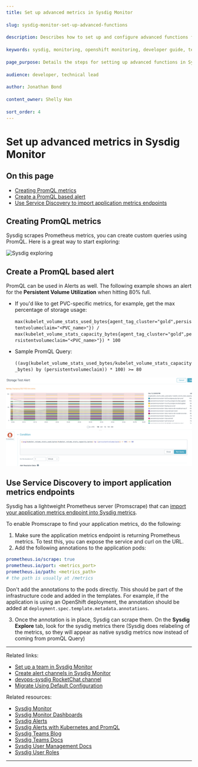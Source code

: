 ```yaml
---
title: Set up advanced metrics in Sysdig Monitor

slug: sysdig-monitor-set-up-advanced-functions

description: Describes how to set up and configure advanced functions for a team in Sysdig Monitor.

keywords: sysdig, monitoring, openshift monitoring, developer guide, team guide, team, configure, advanced functions, custom monitoring, PromQL, Service Discovery

page_purpose: Details the steps for setting up advanced functions in Sysdig Monitor, including custom monitoring, PromQL alerts, and application metrics.

audience: developer, technical lead

author: Jonathan Bond

content_owner: Shelly Han

sort_order: 4
---
```


# Set up advanced metrics in Sysdig Monitor

## On this page
- [Creating PromQL metrics](#creating-promql-metrics)
- [Create a PromQL based alert](#create-a-promql-based-alert)
- [Use Service Discovery to import application metrics endpoints](#use-service-discovery-to-import-application-metrics-endpoints)


## Creating PromQL metrics
Sysdig scrapes Prometheus metrics, you can create custom queries using PromQL. Here is a great way to start exploring:

![Sysdig exploring](../../images/sysdig_team_promql_explore.png)


## Create a PromQL based alert
PromQL can be used in Alerts as well. The following example shows an alert for the **Persistent Volume Utilization** when hitting 80% full. 

- If you'd like to get PVC-specific metrics, for example, get the max percentage of storage usage:

  `max(kubelet_volume_stats_used_bytes{agent_tag_cluster="gold",persistentvolumeclaim="<PVC_name>"}) / max(kubelet_volume_stats_capacity_bytes{agent_tag_cluster="gold",persistentvolumeclaim="<PVC_name>"}) * 100`

- Sample PromQL Query:

  `((avg(kubelet_volume_stats_used_bytes/kubelet_volume_stats_capacity_bytes) by (persistentvolumeclaim)) * 100) >= 80`

![Configure PromQL alert](../../images/sysdig-team-alert-config-promql.png)


## Use Service Discovery to import application metrics endpoints

Sysdig has a lightweight Prometheus server (Promscrape) that can [import your application metrics endpoint into Sysdig metrics](https://docs.sysdig.com/en/docs/sysdig-monitor/integrations/working-with-integrations/custom-integrations/collect-prometheus-metrics/migrating-from-promscrape-v1-to-v2/#migrating-from-promscrape-v1-to-v2).

To enable Promscrape to find your application metrics, do the following:
1. Make sure the application metrics endpoint is returning Prometheus metrics. To test this, you can expose the service and curl on the URL.
1. Add the following annotations to the application pods:
  ```yaml
  prometheus.io/scrape: true
  prometheus.io/port: <metrics_port>
  prometheus.io/path: <metrics_path>
  # the path is usually at /metrics
  ```
  Don't add the annotations to the pods directly. This should be part of the infrastructure code and added in the templates. For example, if the application is using an OpenShift deployment, the annotation should be added at `deployment.spec.template.metadata.annotations`.

3. Once the annotation is in place, Sysdig can scrape them. On the **Sysdig Explore** tab, look for the sysdig metrics there (Sysdig does relabeling of the metrics, so they will appear as native sysdig metrics now instead of coming from promQL Query)


---
Related links:
- [Set up a team in Sysdig Monitor](/sysdig-monitor-setup-team/)
- [Create alert channels in Sysdig Monitor](/sysdig-monitor-create-alert-channels/)
- [devops-sysdig RocketChat channel](https://chat.developer.gov.bc.ca/channel/devops-sysdig)
- [Migrate Using Default Configuration](https://docs.sysdig.com/en/docs/sysdig-monitor/integrations/working-with-integrations/custom-integrations/collect-prometheus-metrics/migrating-from-promscrape-v1-to-v2/#migrate-using-default-configuration)

Related resources:
- [Sysdig Monitor](https://docs.sysdig.com/en/sysdig-monitor.html)
- [Sysdig Monitor Dashboards](https://docs.sysdig.com/en/dashboards.html)
- [Sysdig Alerts](https://docs.sysdig.com/en/alerts.html)
- [Sysdig Alerts with Kubernetes and PromQL](https://sysdig.com/blog/alerting-kubernetes/)
- [Sysdig Teams Blog](https://sysdig.com/blog/introducing-sysdig-teams/)
- [Sysdig Teams Docs ](https://docs.sysdig.com/en/grouping,-scoping,-and-segmenting-metrics.html#al_UUID-c54169b7-c8f5-4990-6b63-dd2e25b96cce_UUID-3dc7a7aa-2549-23a2-94e2-cee57bdd538f)
- [Sysdig User Management Docs](https://docs.sysdig.com/en/manage-teams-and-roles.html)
- [Sysdig User Roles](https://docs.sysdig.com/en/user-and-team-administration.html)

---

